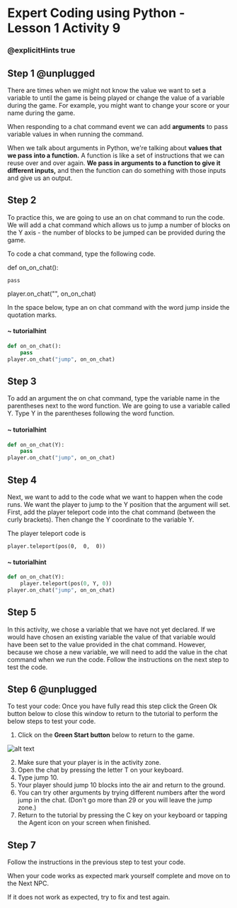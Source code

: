 # Expert Coding using Python - Lesson 1 Activity 9
### @explicitHints true


## Step 1 @unplugged

There are times when we might not know the value we want to set a variable to until the game is being played or change the value of a variable during the game. For example, you might want to change your score or your name during the game.

When responding to a chat command event we can add **arguments** to pass variable values in when running the command.

When we talk about arguments in Python, we're talking about **values that we pass into a function.** A function is like a set of instructions that we can reuse over and over again. **We pass in arguments to a function to give it different inputs,** and then the function can do something with those inputs and give us an output.

## Step 2

To practice this, we are going to use an on chat command to run the code.  We will add a chat command which allows us to jump a number of blocks on the Y axis - the number of blocks to be jumped can be provided during the game.

To code a chat command, type the following code. 

def on_on_chat():

    pass
    
player.on_chat("", on_on_chat)

In the space below, type an on chat command with the word jump inside the quotation marks. 

#### ~ tutorialhint

```python
def on_on_chat():
    pass
player.on_chat("jump", on_on_chat)

```

## Step 3

To add an argument the on chat command, type the variable name in the parentheses next to the word function.  We are going to use a variable called Y.  Type Y in the parentheses following the word function. 
#### ~ tutorialhint

```python
def on_on_chat(Y):
    pass
player.on_chat("jump", on_on_chat)


```

## Step 4

Next, we want to add to the code what we want to happen when the code runs.  We want the player to jump to the Y position that the argument will set.  First, add the player teleport code into the chat command (between the curly brackets).  Then change the Y coordinate to the variable Y. 

The player teleport code is 

    player.teleport(pos(0,  0,  0))
    
#### ~ tutorialhint

```python
def on_on_chat(Y):
    player.teleport(pos(0, Y, 0))
player.on_chat("jump", on_on_chat)

```

## Step 5

In this activity, we chose a variable that we have not yet declared. 
If we would have chosen an existing variable the value of that variable would have been set to the value provided in the chat command.  However, because we chose a new variable, we will need to add the value in the chat command when we run the code.  Follow the instructions on the next step to test the code. 

## Step 6 @unplugged

To test your code:
Once you have fully read this step click the Green Ok button below to close this window to return to the tutorial to perform the below steps to test your code.

1. Click on the **Green Start button** below to return to the game.

  

![alt text](https://expertjs.codingcredentials.com/Lesson1/1.1/1.JPG?raw=true  "Start")

2. Make sure that your player is in the activity zone.  
1.  Open the chat by pressing the letter T on your keyboard. 
2. Type jump 10.  
3. Your player should jump 10 blocks into the air and return to the ground. 
4. You can try other arguments by trying different numbers after the word jump in the chat. (Don't go more than 29 or you will leave the jump zone.)
5. Return to the tutorial by pressing the C key on your keyboard or tapping the Agent icon on your screen when finished.

## Step 7

Follow the instructions in the previous step to test your code.

When your code works as expected mark yourself complete and move on to the Next NPC.

If it does not work as expected, try to fix and test again.

